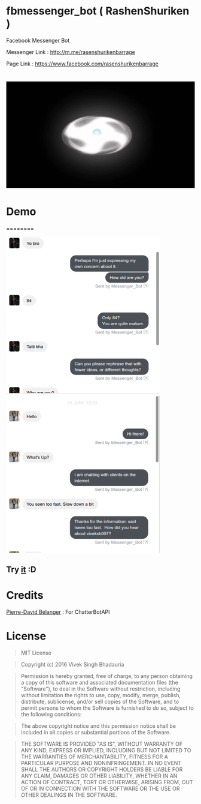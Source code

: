 # fbmessenger_bot ( RashenShuriken )
Facebook Messenger Bot 

Messenger Link : http://m.me/rasenshurikenbarrage 

Page Link : https://www.facebook.com/rasenshurikenbarrage

![Avatar](/sshots/rasenshuriken.jpg)
========
# Demo
========
<div>
<img src='/sshots/ss1.png' width='410' height='420'>
<img src='/sshots/ss2.png' width='410' height='420'>
</div>

## Try [it](https://www.facebook.com/rasenshurikenbarrage) :D

# Credits

[Pierre-David Bélanger](https://github.com/pierredavidbelanger) : For ChatterBotAPI

# License
>MIT License

>Copyright (c) 2016 Vivek Singh Bhadauria

>Permission is hereby granted, free of charge, to any person obtaining a copy
of this software and associated documentation files (the "Software"), to deal
in the Software without restriction, including without limitation the rights
to use, copy, modify, merge, publish, distribute, sublicense, and/or sell
copies of the Software, and to permit persons to whom the Software is
furnished to do so, subject to the following conditions:

>The above copyright notice and this permission notice shall be included in all
copies or substantial portions of the Software.

>THE SOFTWARE IS PROVIDED "AS IS", WITHOUT WARRANTY OF ANY KIND, EXPRESS OR
IMPLIED, INCLUDING BUT NOT LIMITED TO THE WARRANTIES OF MERCHANTABILITY,
FITNESS FOR A PARTICULAR PURPOSE AND NONINFRINGEMENT. IN NO EVENT SHALL THE
AUTHORS OR COPYRIGHT HOLDERS BE LIABLE FOR ANY CLAIM, DAMAGES OR OTHER
LIABILITY, WHETHER IN AN ACTION OF CONTRACT, TORT OR OTHERWISE, ARISING FROM,
OUT OF OR IN CONNECTION WITH THE SOFTWARE OR THE USE OR OTHER DEALINGS IN THE
SOFTWARE.
